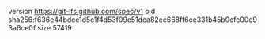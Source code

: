 version https://git-lfs.github.com/spec/v1
oid sha256:f636e44bdcc1d5c1f4d53f09c51dca82ec668ff6ce331b45b0cfe00e93a6ce0f
size 57419
